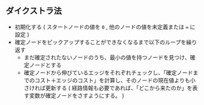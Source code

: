 ## ダイクストラ法

- 初期化する ( スタートノードの値を ``0`` , 他のノードの値を未定義または ``∞`` に設定 )
- 確定ノードをピックアップすることができなくなるまで以下のループを繰り返す
    - まだ確定されたないノードのうち、最小の値を持つノードを見つけ、確定ノードとする
    - 確定ノードから伸びているエッジをそれぞれチェックし、「確定ノードまでのコスト＋エッジのコスト」を計算し、そのノードの現在値よりも小さければ更新する ( 経路情報も必要であれば、「どこから来たのか」を表す変数が確定ノードをさすようにする。 )

